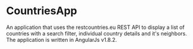 # CountriesApp
An application that uses the restcountries.eu REST API to display a list of countries with a search filter, individual country details and it's neighbors. The application is written in AngularJs v1.8.2. 
